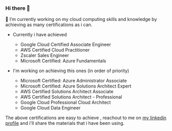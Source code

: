 ### Hi there 👋 

🔭 I’m currently working on my cloud computing skills and knowledge by achieving as many certifications as i can.
- Currently i have achieved
  - Google Cloud Certified Associate Engineer
  - AWS Certified Cloud Practitioner
  - Zscaler Sales Engineer
  - Microsoft Certified: Azure Fundamentals
  
- I'm working on achieving this ones (in order of priority)
  - Microsoft Certified: Azure Administrator Associate
  - Microsoft Certified: Azure Solutions Architect Expert
  - AWS Certified Solutions Architect Associate
  - AWS Certified Solutions Architect - Professional
  - Google Cloud Professional Cloud Architect
  - Google Cloud Data Engineer

The above certifications are easy to achieve , reachout to me on [ my linkedin profile](https://www.linkedin.com/in/peterkariukimutuura/) and i'll share the materials that i have been using.




<!--
**peterkariukimutuura/peterkariukimutuura** is a ✨ _special_ ✨ repository because its `README.md` (this file) appears on your GitHub profile.

Here are some ideas to get you started:

- 🔭 I’m currently working on ...
- 🌱 I’m currently learning ...
- 👯 I’m looking to collaborate on ...
- 🤔 I’m looking for help with ...
- 💬 Ask me about ...
- 📫 How to reach me: ...
- 😄 Pronouns: ...
- ⚡ Fun fact: ...
-->
